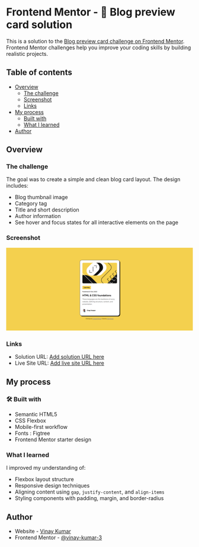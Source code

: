 # Frontend Mentor - 📰 Blog preview card solution

This is a solution to the [Blog preview card challenge on Frontend Mentor](https://www.frontendmentor.io/challenges/blog-preview-card-ckPaj01IcS). Frontend Mentor challenges help you improve your coding skills by building realistic projects. 

## Table of contents

- [Overview](#overview)
  - [The challenge](#the-challenge)
  - [Screenshot](#screenshot)
  - [Links](#links)
- [My process](#my-process)
  - [Built with](#built-with)
  - [What I learned](#what-i-learned)
- [Author](#author)


## Overview

### The challenge
The goal was to create a simple and clean blog card layout. The design includes:
- Blog thumbnail image
- Category tag
- Title and short description
- Author information
- See hover and focus states for all interactive elements on the page

### Screenshot

![image](./solution.png)

### Links

- Solution URL: [Add solution URL here](https://your-solution-url.com)
- Live Site URL: [Add live site URL here](https://your-live-site-url.com)

## My process

### 🛠 Built with

- Semantic HTML5
- CSS Flexbox
- Mobile-first workflow
- Fonts : Figtree
- Frontend Mentor starter design

### What I learned

I improved my understanding of:
- Flexbox layout structure
- Responsive design techniques
- Aligning content using `gap`, `justify-content`, and `align-items`
- Styling components with padding, margin, and border-radius

## Author

- Website - [Vinay Kumar](https://www.your-site.com)
- Frontend Mentor - [@vinay-kumar-3](https://www.frontendmentor.io/profile/vinay-kumar-3)



